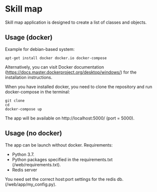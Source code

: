 # Skill map
Skill map application is designed to create a list of classes and objects.

## Usage (docker)

Example for debian-based system:
```
apt-get install docker docker.io docker-compose
```
Alternatively, you can visit Docker documentation (https://docs.master.dockerproject.org/desktop/windows/) for the installation instructions.

When you have installed docker, you need to clone the repository and run docker-compose in the terminal:
```
git clone 
cd 
docker-compose up
```
The app will be available on http://localhost:5000/ (port = 5000).

## Usage (no docker) 
The app can be launch without docker. 
Requirements:
- Python 3.7.
- Python packages specified in the requirements.txt (/web/requirements.txt).
- Redis server 

You need set the correct host:port settings for the redis db. (/web/app/my_config.py).
